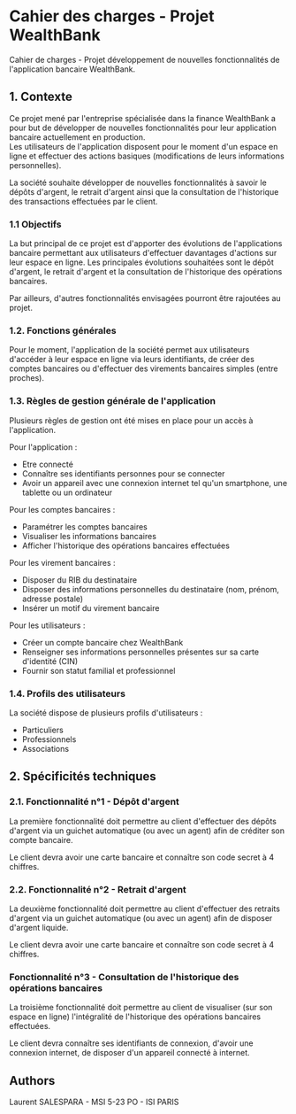 # Cahier des charges - Projet WealthBank

Cahier de charges - Projet développement de nouvelles fonctionnalités de l'application bancaire WealthBank.

## 1. Contexte

Ce projet mené par l'entreprise spécialisée dans la finance WealthBank a pour but de développer de nouvelles fonctionnalités pour leur application bancaire actuellement en production.  
Les utilisateurs de l'application disposent pour le moment d'un espace en ligne et effectuer des actions basiques (modifications de leurs informations personnelles).

La société souhaite développer de nouvelles fonctionnalités à savoir le dépôts d'argent, le retrait d'argent ainsi que la consultation de l'historique des transactions effectuées par le client. 

### 1.1 Objectifs 

La but principal de ce projet est d'apporter des évolutions de l'applications bancaire permettant aux utilisateurs d'effectuer davantages d'actions sur leur espace en ligne. 
Les principales évolutions souhaitées sont le dépôt d'argent, le retrait d'argent et la consultation de l'historique des opérations bancaires. 

Par ailleurs, d'autres fonctionnalités envisagées pourront être rajoutées au projet. 

### 1.2. Fonctions générales 

Pour le moment, l'application de la société permet aux utilisateurs d'accéder à leur espace en ligne via leurs identifiants, de créer des comptes bancaires ou d'effectuer des virements bancaires simples (entre proches). 

### 1.3. Règles de gestion générale de l'application 

Plusieurs règles de gestion ont été mises en place pour un accès à l'application. 

Pour l'application : 
- Etre connecté 
- Connaître ses identifiants personnes pour se connecter 
- Avoir un appareil avec une connexion internet tel qu'un smartphone, une tablette ou un ordinateur

Pour les comptes bancaires : 
- Paramétrer les comptes bancaires 
- Visualiser les informations bancaires 
- Afficher l'historique des opérations bancaires effectuées

Pour les virement bancaires : 
- Disposer du RIB du destinataire 
- Disposer des informations personnelles du destinataire (nom, prénom, adresse postale)
- Insérer un motif du virement bancaire 

Pour les utilisateurs : 
- Créer un compte bancaire chez WealthBank 
- Renseigner ses informations personnelles présentes sur sa carte d'identité (CIN)
- Fournir son statut familial et professionnel 

### 1.4. Profils des utilisateurs 

La société dispose de plusieurs profils d'utilisateurs : 
- Particuliers
- Professionnels
- Associations 

## 2. Spécificités techniques 

### 2.1. Fonctionnalité n°1 - Dépôt d'argent 

La première fonctionnalité doit permettre au client d'effectuer des dépôts d'argent via un guichet automatique (ou avec un agent) afin de créditer son compte bancaire. 

Le client devra avoir une carte bancaire et connaître son code secret à 4 chiffres. 

### 2.2. Fonctionnalité n°2 - Retrait d'argent 

La deuxième fonctionnalité doit permettre au client d'effectuer des retraits d'argent via un guichet automatique (ou avec un agent) afin de disposer d'argent liquide. 

Le client devra avoir une carte bancaire et connaître son code secret à 4 chiffres. 

### Fonctionnalité n°3 - Consultation de l'historique des opérations bancaires 

La troisième fonctionnalité doit permettre au client de visualiser (sur son espace en ligne) l'intégralité de l'historique des opérations bancaires effectuées. 

Le client devra connaître ses identifiants de connexion, d'avoir une connexion internet, de disposer d'un appareil connecté à internet. 

## Authors

Laurent SALESPARA - MSI 5-23 PO - ISI PARIS

